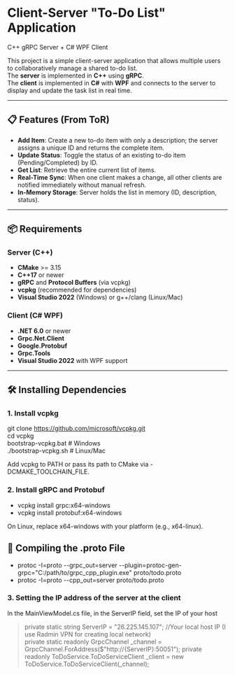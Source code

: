 # Client-Server "To-Do List" Application  
C++ gRPC Server + C# WPF Client  

This project is a simple client-server application that allows multiple users to collaboratively manage a shared to-do list.  
The **server** is implemented in **C++** using **gRPC**.  
The **client** is implemented in **C#** with **WPF** and connects to the server to display and update the task list in real time.

---

## 📋 Features (From ToR)
- **Add Item**: Create a new to-do item with only a description; the server assigns a unique ID and returns the complete item.
- **Update Status**: Toggle the status of an existing to-do item (Pending/Completed) by ID.
- **Get List**: Retrieve the entire current list of items.
- **Real-Time Sync**: When one client makes a change, all other clients are notified immediately without manual refresh.
- **In-Memory Storage**: Server holds the list in memory (ID, description, status).

---

## 📦 Requirements

### Server (C++)
- **CMake** >= 3.15  
- **C++17** or newer  
- **gRPC** and **Protocol Buffers** (via vcpkg)  
- **vcpkg** (recommended for dependencies)  
- **Visual Studio 2022** (Windows) or g++/clang (Linux/Mac)  

### Client (C# WPF)
- **.NET 6.0** or newer  
- **Grpc.Net.Client**  
- **Google.Protobuf**  
- **Grpc.Tools**  
- **Visual Studio 2022** with WPF support  

---

## 🛠 Installing Dependencies

### 1. Install vcpkg

git clone https://github.com/microsoft/vcpkg.git    
cd vcpkg                             
bootstrap-vcpkg.bat   # Windows                
./bootstrap-vcpkg.sh # Linux/Mac

Add vcpkg to PATH or pass its path to CMake via -DCMAKE_TOOLCHAIN_FILE.

### 2. Install gRPC and Protobuf

- vcpkg install grpc:x64-windows
- vcpkg install protobuf:x64-windows

On Linux, replace x64-windows with your platform (e.g., x64-linux).

## 📄 Compiling the .proto File

- protoc -I=proto --grpc_out=server --plugin=protoc-gen-grpc="C:/path/to/grpc_cpp_plugin.exe" proto/todo.proto
- protoc -I=proto --cpp_out=server proto/todo.proto


### 3. Setting the IP address of the server at the client
In the MainViewModel.cs file, in the ServerIP field, set the IP of your host

> private static string ServerIP = "26.225.145.107"; //Your local host IP (I use Radmin VPN for creating local network)  
> private static readonly GrpcChannel _channel = GrpcChannel.ForAddress($"http://{ServerIP}:50051");
> private readonly ToDoService.ToDoServiceClient _client = new ToDoService.ToDoServiceClient(_channel);


